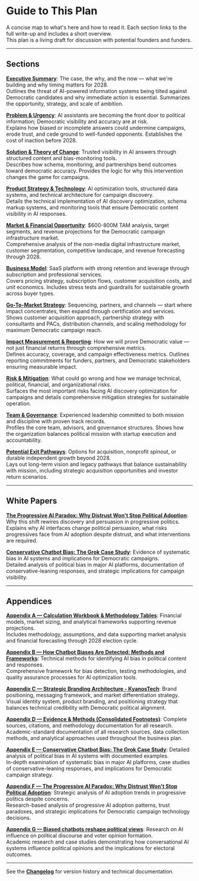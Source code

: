 # Guide to This Plan

A concise map to what's here and how to read it. Each section links to the full write-up and includes a short overview.  
This plan is a living draft for discussion with potential founders and funders.

---

## Sections

[**Executive Summary**](ky-executive-summary/): The case, the why, and the now — what we're building and why timing matters for 2028.  
Outlines the threat of AI-powered information systems being tilted against Democratic candidates and why immediate action is essential. Summarizes the opportunity, strategy, and scale of ambition.  

[**Problem & Urgency**](ky-problem-urgency/): AI assistants are becoming the front door to political information; Democratic visibility and accuracy are at risk.  
Explains how biased or incomplete answers could undermine campaigns, erode trust, and cede ground to well-funded opponents. Establishes the cost of inaction before 2028.  

[**Solution & Theory of Change**](ky-solution-theory/): Trusted visibility in AI answers through structured content and bias-monitoring tools.  
Describes how schema, monitoring, and partnerships bend outcomes toward democratic accuracy. Provides the logic for why this intervention changes the game for campaigns.  

[**Product Strategy & Technology**](ky-products-tech/): AI optimization tools, structured data systems, and technical architecture for campaign discovery.  
Details the technical implementation of AI discovery optimization, schema markup systems, and monitoring tools that ensure Democratic content visibility in AI responses.  

[**Market & Financial Opportunity**](ky-market-opportunity/): $600-800M TAM analysis, target segments, and revenue projections for the Democratic campaign infrastructure market.  
Comprehensive analysis of the non-media digital infrastructure market, customer segmentation, competitive landscape, and revenue forecasting through 2028.  

[**Business Model**](ky-business-model/): SaaS platform with strong retention and leverage through subscription and professional services.  
Covers pricing strategy, subscription flows, customer acquisition costs, and unit economics. Includes stress tests and guardrails for sustainable growth across buyer types.  

[**Go-To-Market Strategy**](ky-go-to-market/): Sequencing, partners, and channels — start where impact concentrates, then expand through certification and services.  
Shows customer acquisition approach, partnership strategy with consultants and PACs, distribution channels, and scaling methodology for maximum Democratic campaign reach.  

[**Impact Measurement & Reporting**](ky-impact-measurement/): How we will prove Democratic value — not just financial returns through comprehensive metrics.  
Defines accuracy, coverage, and campaign effectiveness metrics. Outlines reporting commitments for funders, partners, and Democratic stakeholders ensuring measurable impact.  

[**Risk & Mitigation**](ky-risk-mitigation/): What could go wrong and how we manage technical, political, financial, and organizational risks.  
Surfaces the most important risks facing AI discovery optimization for campaigns and details comprehensive mitigation strategies for sustainable operation.  

[**Team & Governance**](ky-team-governance/): Experienced leadership committed to both mission and discipline with proven track records.  
Profiles the core team, advisors, and governance structures. Shows how the organization balances political mission with startup execution and accountability.  

[**Potential Exit Pathways**](ky-exit-pathways/): Options for acquisition, nonprofit spinout, or durable independent growth beyond 2028.  
Lays out long-term vision and legacy pathways that balance sustainability with mission, including strategic acquisition opportunities and investor return scenarios.  

---

## White Papers

[**The Progressive AI Paradox: Why Distrust Won't Stop Political Adoption**](ky-appendix-compass/): Why this shift rewires discovery and persuasion in progressive politics.  
Explains why AI interfaces change political persuasion, what risks progressives face from AI adoption despite distrust, and what interventions are required.  

[**Conservative Chatbot Bias: The Grok Case Study**](ky-appendix-grok-bias/): Evidence of systematic bias in AI systems and implications for Democratic campaigns.  
Detailed analysis of political bias in major AI platforms, documentation of conservative-leaning responses, and strategic implications for campaign visibility.  

---

## Appendices

[**Appendix A — Calculation Workbook & Methodology Tables**](ky-appendix-a/): Financial models, market sizing, and analytical frameworks supporting revenue projections.  
Includes methodology, assumptions, and data supporting market analysis and financial forecasting through 2028 election cycle.  

[**Appendix B — How Chatbot Biases Are Detected: Methods and Frameworks**](ky-appendix-bias-detection/): Technical methods for identifying AI bias in political content and responses.  
Comprehensive framework for bias detection, testing methodologies, and quality assurance processes for AI optimization tools.  

[**Appendix C — Strategic Branding Architecture - KyanosTech**](ky-appendix-c-branding/): Brand positioning, messaging framework, and market differentiation strategy.  
Visual identity system, product branding, and positioning strategy that balances technical credibility with Democratic political alignment.  

[**Appendix D — Evidence & Methods (Consolidated Footnotes)**](ky-appendix-d-evidence/): Complete sources, citations, and methodology documentation for all research.  
Academic-standard documentation of all research sources, data collection methods, and analytical approaches used throughout the business plan.  

[**Appendix E — Conservative Chatbot Bias: The Grok Case Study**](ky-appendix-grok-bias/): Detailed analysis of political bias in AI systems with documented examples.  
In-depth examination of systematic bias in major AI platforms, case studies of conservative-leaning responses, and implications for Democratic campaign strategy.  

[**Appendix F — The Progressive AI Paradox: Why Distrust Won't Stop Political Adoption**](ky-appendix-compass/): Strategic analysis of AI adoption trends in progressive politics despite concerns.  
Research-based analysis of progressive AI adoption patterns, trust paradoxes, and strategic implications for Democratic campaign technology decisions.  

[**Appendix G — Biased chatbots reshape political views**](ky-appendix-compass-legacy/): Research on AI influence on political discourse and voter opinion formation.  
Academic research and case studies demonstrating how conversational AI systems influence political opinions and the implications for electoral outcomes.  

---

See the [**Changelog**](ky-changelog/) for version history and technical documentation.